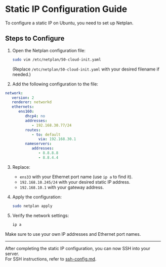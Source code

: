 # Static IP Configuration Guide

To configure a static IP on Ubuntu, you need to set up Netplan.

## Steps to Configure
1. Open the Netplan configuration file:
   ```bash
   sudo vim /etc/netplan/50-cloud-init.yaml
   ```
   (Replace `/etc/netplan/50-cloud-init.yaml` with your desired filename if needed.)

2. Add the following configuration to the file:
```yaml
network:
   version: 2
   renderer: networkd
   ethernets:
      ens160:
         dhcp4: no
         addresses:
            - 192.168.30.77/24
         routes:
            - to: default
               via: 192.168.30.1
         nameservers:
            addresses:
               - 8.8.8.8
               - 8.8.4.4
```

3. Replace:
   - `ens33` with your Ethernet port name (use `ip a` to find it).
   - `192.168.10.245/24` with your desired static IP address.
   - `192.168.10.1` with your gateway address.

4. Apply the configuration:
   ```bash
   sudo netplan apply
   ```

5. Verify the network settings:
   ```bash
   ip a
   ```

Make sure to use your own IP addresses and Ethernet port names.

---

After completing the static IP configuration, you can now SSH into your server.  
For SSH instructions, refer to [ssh-config.md](ssh-config.md).
